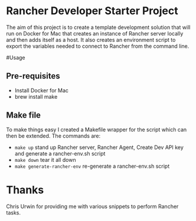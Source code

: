 # Rancher Developer Starter Project

The aim of this project is to create a template development solution that will run on Docker for Mac that creates an instance of Rancher
server locally and then adds itself as a host. It also creates an environment script to export the variables needed to connect to
Rancher from the command line. 

#Usage

## Pre-requisites 

* Install Docker for Mac
* brew install make

## Make file

To make things easy I created a Makefile wrapper for the script which can then be extended. The commands are:
* `make up` stand up Rancher server, Rancher Agent, Create Dev API key and generate a rancher-env.sh script
* `make down` tear it all down
* `make generate-rancher-env` re-generate a rancher-env.sh script

# Thanks
Chris Urwin for providing me with various snippets to perform Rancher tasks.  